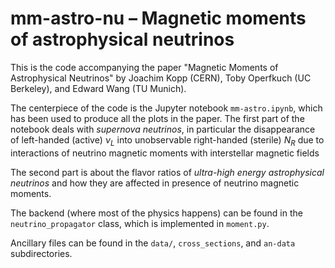 # mm-astro-nu – Magnetic moments of astrophysical neutrinos

This is the code accompanying the paper "Magnetic Moments of Astrophysical Neutrinos" by Joachim Kopp (CERN), 
Toby Operfkuch (UC Berkeley), and Edward Wang (TU Munich).

The centerpiece of the code is the Jupyter notebook `mm-astro.ipynb`, which has been used to produce
all the plots in the paper. The first part of the notebook deals with *supernova neutrinos*, in particular
the disappearance of left-handed (active) $\nu_L$ into unobservable right-handed (sterile) $N_R$ due
to interactions of neutrino magnetic moments with interstellar magnetic fields

The second part is about the flavor ratios of *ultra-high energy astrophysical neutrinos* and how they
are affected in presence of neutrino magnetic moments.

The backend (where most of the physics happens) can be found in the `neutrino_propagator` class, which
is implemented in `moment.py`.

Ancillary files can be found in the `data/`, `cross_sections`, and `an-data` subdirectories.
